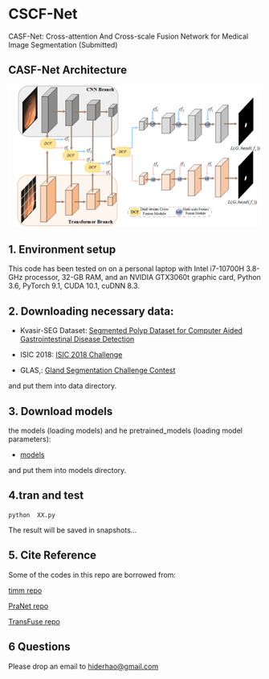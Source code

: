 # CSCF-Net

CASF-Net: Cross-attention And Cross-scale Fusion Network for Medical Image Segmentation (Submitted)

## CASF-Net Architecture 

![image](https://github.com/ZhengJianwei2/CASF-Net/blob/main/main.png)

## 1. Environment setup

This code has been tested on on a personal laptop with Intel i7-10700H 3.8-GHz processor, 32-GB RAM, and an NVIDIA GTX3060t graphic card, Python 3.6, PyTorch 9.1, CUDA 10.1, cuDNN 8.3.  

## 2. Downloading necessary data:
* Kvasir-SEG Dataset:
[Segmented Polyp Dataset for Computer Aided Gastrointestinal Disease Detection](https://datasets.simula.no/kvasir-seg/) 

* ISIC 2018:
[ISIC 2018 Challenge](https://challenge.isic-archive.com/landing/2018/)

* GLAS,:
[Gland Segmentation Challenge Contest](https://warwick.ac.uk/fac/cross_fac/tia/data/glascontest/) 

and put them into data directory.

## 3. Download models

the models (loading models) and  he pretrained_models (loading model parameters):

* [models](https://drive.google.com/drive/folders/1GKnAeVtbn_PjnRURQlRqua6vWu-S8nZI)

and put them into models directory.

## 4.tran and test

    python  XX.py
           
The result will be saved in snapshots...

## 5. Cite Reference

Some of the codes in this repo are borrowed from:

[timm repo](https://github.com/rwightman/pytorch-image-models)

[PraNet repo](https://github.com/DengPingFan/PraNet)

[TransFuse repo](https://github.com/Rayicer/TransFuse)

## 6 Questions

Please drop an email to [hiderhao@gmail.com](hiderhao@gmail.com)
